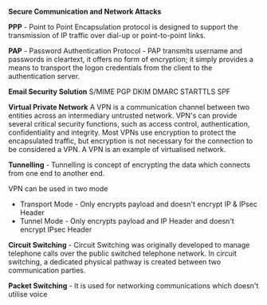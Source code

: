 **Secure Communication and Network Attacks** 

**PPP** - Point to Point Encapsulation protocol is designed to support the transmission of IP traffic over dial-up or point-to-point links. 

**PAP** - Password Authentication Protocol - PAP transmits username and passwords in cleartext, it offers no form of encryption; it simply provides a means to transport the logon credentials from the client to the authentication server. 

**Email Security Solution** 
S/MIME
PGP
DKIM
DMARC
STARTTLS
SPF

**Virtual Private Network**
A VPN is a communication channel between two entities across an intermediary untrusted network. VPN's can provide several critical security functions, such as access control, authentication, confidentiality and integrity. Most VPNs use encryption to protect the encapsulated traffic, but encryption is not necessary for the connection to be considered a VPN. A VPN is an example of virtualised network.

**Tunnelling** - Tunnelling is concept of encrypting the data which connects from one end to another end. 

VPN can be used in two mode 
- Transport Mode - Only encrypts payload and doesn't encrypt IP & IPsec Header
- Tunnel Mode - Only encrypts payload and IP Header and doesn't encrypt IPsec Header 


**Circuit Switching** - Circuit Switching was originally developed to manage telephone calls over the public switched telephone network. In circuit switching, a dedicated physical pathway is created between two communication parties. 

**Packet Switching** - It is used for networking communications which doesn't utilise 
voice